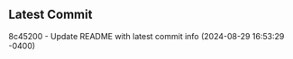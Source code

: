 
## Latest Commit
8c45200 - Update README with latest commit info (2024-08-29 16:53:29 -0400) <Yunxi-Zhou>
